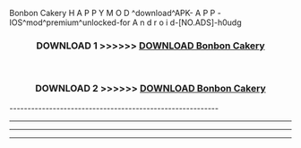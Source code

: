  Bonbon Cakery  H A P P Y M O D ^download^APK- A P P -IOS^mod^premium^unlocked-for A n d r o i d-[NO.ADS]-h0udg



<div align="center">

<h3>DOWNLOAD 1 >>>>>> <a href="https://en-mod.web.app/?en= Bonbon Cakery ">DOWNLOAD Bonbon Cakery  </a></h3><br>

<h3>DOWNLOAD 2 >>>>>> <a href="https://en-mod.web.app/?en= Bonbon Cakery ">DOWNLOAD Bonbon Cakery  </a></h3>

</div>
----------------------------------------------------------

----------------------------------------------------------

----------------------------------------------------------

----------------------------------------------------------



